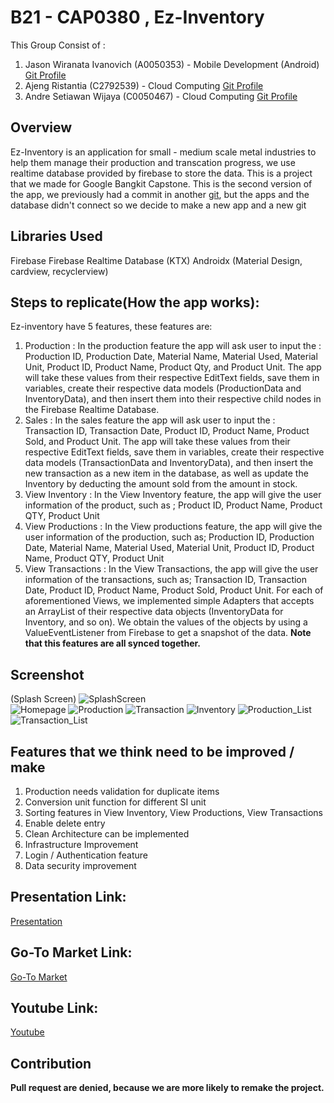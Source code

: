 # B21 - CAP0380 , Ez-Inventory

This Group Consist of :
1. Jason Wiranata Ivanovich (A0050353) - Mobile Development (Android) [Git Profile](https://github.com/jasonwiranata/)
2. Ajeng Ristantia (C2792539) - Cloud Computing [Git Profile](https://github.com/ajengristantia)   
3. Andre Setiawan Wijaya (C0050467) - Cloud Computing [Git Profile](https://github.com/swerdd)

## Overview

Ez-Inventory is an application for small - medium scale metal industries to help them manage their production and transcation progress, we use realtime database provided by firebase to store the data. This is a project that we made for Google Bangkit Capstone. This is the second version of the app, we previously had a commit in another [git](https://github.com/jasonwiranata/ez-inventory-management), but the apps and the database didn't connect so we decide to make a new app and a new git


## Libraries Used

Firebase
Firebase Realtime Database (KTX)
Androidx (Material Design, cardview, recyclerview)


## Steps to replicate(How the app works):
Ez-inventory have 5 features, these features are:
1. Production : In the production feature the app will ask user to input the :
   Production ID, 
   Production Date, 
   Material Name, 
   Material Used, 
   Material Unit, 
   Product ID, 
   Product Name, 
   Product Qty, and 
   Product Unit. 
   The app will take these values from their respective EditText fields, save them in variables, create their respective data models (ProductionData and InventoryData),
   and then insert them into their respective child nodes in the Firebase Realtime Database.
2. Sales : In the sales feature the app will ask user to input the :
   Transaction ID, 
   Transaction Date, 
   Product ID, 
   Product Name, 
   Product Sold, and 
   Product Unit. 
   The app will take these values from their respective EditText fields, save them in variables, create their respective data models (TransactionData and InventoryData),
   and then insert the new transaction as a new item in the database, as well as update the Inventory by deducting the amount sold from the amount in stock.
3. View Inventory : In the View Inventory feature, the app will give the user information of the product, such as ;
   Product ID, Product Name, Product QTY, Product Unit
4. View Productions : In the View productions feature, the app will give the user information of the production, such as;
   Production ID, Production Date, Material Name, Material Used, Material Unit, Product ID, Product Name, Product QTY, Product Unit
5. View Transactions : In the View Transactions, the app will give the user information of the transactions, such as;
   Transaction ID, Transaction Date, Product ID, Product Name, Product Sold, Product Unit. 
   For each of aforementioned Views, we implemented simple Adapters that accepts an ArrayList of their respective data objects (InventoryData for Inventory, and so on).
   We obtain the values of the objects by using a ValueEventListener from Firebase to get a snapshot of the data.
**Note that this features are all synced together.**

## Screenshot
(Splash Screen) ![SplashScreen](https://github.com/swerdd/Ez-inventory-image/blob/main/splash%20screen.png)
<br>
![Homepage](https://github.com/swerdd/Ez-inventory-image/blob/main/Homepage.png)
![Production](https://github.com/swerdd/Ez-inventory-image/blob/main/production.png)
![Transaction](https://github.com/swerdd/Ez-inventory-image/blob/main/Transaction.png)
![Inventory](https://github.com/swerdd/Ez-inventory-image/blob/main/Inventory.png)
![Production_List](https://github.com/swerdd/Ez-inventory-image/blob/main/production_list.png)
![Transaction_List](https://github.com/swerdd/Ez-inventory-image/blob/main/Transaction_list.png)

## Features that we think need to be improved / make
1. Production needs validation for duplicate items
2. Conversion unit function for different SI unit
3. Sorting features in View Inventory, View Productions, View Transactions
4. Enable delete entry
5. Clean Architecture can be implemented
6. Infrastructure Improvement
7. Login / Authentication feature
8. Data security improvement

## Presentation Link:
[Presentation](https://docs.google.com/presentation/d/1fO5IRLLXufWxQ0TrCMS86LdJtYh1WQIa0pg2NjTP2To/edit?usp=sharing)

## Go-To Market Link:
[Go-To Market](https://docs.google.com/presentation/d/1RL5Y3AYhjTbI1nsLoF-HaL4rwKQZxklvr_ZP5O1hHrA/edit?usp=sharing)

## Youtube Link:
[Youtube](https://youtu.be/qlNun60bX8g)

## Contribution
**Pull request are denied, because we are more likely to remake the project.**

